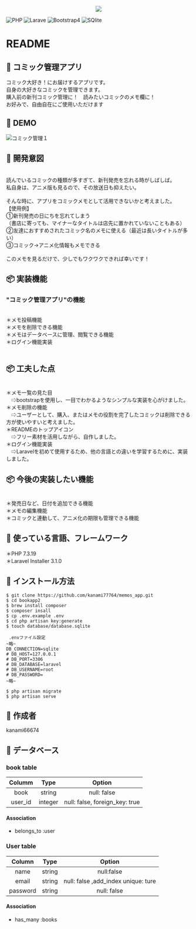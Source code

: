 <p align="center"><img src="https://user-images.githubusercontent.com/64050565/85220087-d8889800-b3e3-11ea-845d-51542bab777a.png" ></p>

<p align="center">

![PHP](https://img.shields.io/badge/-PHP-yellow)
![Larave](https://img.shields.io/badge/-Laravel-ff69b4)
![Bootstrap4](https://img.shields.io/badge/-Bootstrap4-orange)
![SQlite](https://img.shields.io/badge/-SQlite-9cf)


# README

## 💬 コミック管理アプリ
コミック大好き！にお届けするアプリです。
<br>自身の大好きなコミックを管理できます。
<br>購入前の新刊コミック管理に！　読みたいコミックのメモ欄に！
<br>お好みで、自由自在にご使用いただけます

## 🎨 DEMO
![コミック管理１](https://user-images.githubusercontent.com/64050565/85219310-98261b80-b3dd-11ea-88e8-b8828478f99f.png)

## 💬 開発意図
<br>読んでいるコミックの種類が多すぎて、新刊発売を忘れる時がしばしば。
<br>私自身は、アニメ版も見るので、その放送日も抑えたい。
<br>
<br>そんな時に、アプリをコミックメモとして活用できないかと考えました。
<br>【使用例】
<br>①新刊発売の日にちを忘れてしまう
<br>（書店に寄っても、マイナーなタイトルは店先に置かれていないこともある）
<br>②友達におすすめされたコミック名のメモに使える（最近は長いタイトルが多い）
<br>③コミック→アニメ化情報もメモできる
<br>
<br>このメモを見るだけで、少しでもワクワクできれば幸いです！


## 📦 実装機能
### "コミック管理アプリ"の機能
<br>＊メモ投稿機能
<br>＊メモを削除できる機能
<br>＊メモはデータベースに管理、閲覧できる機能
<br>＊ログイン機能実装
<br>
<br>
## 📦 工夫した点
<br>＊メモ一覧の見た目
<br>　⇨bootstrapを使用し、一目でわかるようなシンプルな実装を心がけました。
<br>＊メモ削除の機能
<br>　⇨ユーザーとして、購入、またはメモの役割を完了したコミックは削除できる方が使いやすいと考えました。
<br>＊READMEのトップアイコン
<br>　⇨フリー素材を活用しながら、自作しました。
<br>＊ログイン機能実装
<br>　⇨Laravelを初めて使用するため、他の言語との違いを学習するために、実装しました。
<br>

## 📦 今後の実装したい機能
<br>＊発売日など、日付を追加できる機能
<br>＊メモの編集機能
<br>＊コミックと連動して、アニメ化の期限も管理できる機能
<br>

## 💬 使っている言語、フレームワーク
＊PHP 7.3.19
<br>＊Laravel Installer 3.1.0


## 💬 インストール方法
```
$ git clone https://github.com/kanami77764/memos_app.git
$ cd bookapp2
$ brew install composer
$ composer insall
$ cp .env.example .env
$ cd php artisan key:generate
$ touch database/database.sqlite

 .envファイル設定
~略~
DB_CONNECTION=sqlite
# DB_HOST=127.0.0.1
# DB_PORT=3306
# DB_DATABASE=laravel
# DB_USERNAME=root
# DB_PASSWORD=
~略~

$ php artisan migrate
$ php artisan serve
```

## 👀 作成者
kanami66674

## 💬 データベース
### book table
| Columm | Type | Option |
|:------:|:----:|:------:|
|book|string|null: false|
|user_id|integer|null: false, foreign_key: true|

#### Association
- belongs_to :user


### User table
| Column | Type | Option |
|:------:|:----:|:------:|
|name|string|null:false|
|email|string|null: false ,add_index  unique: ture|
|password|string|null: false|

#### Association
- has_many :books
